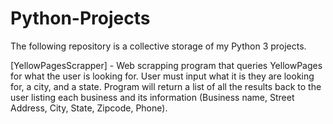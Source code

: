 # Python-Projects
The following repository is a collective storage of my Python 3 projects.

[YellowPagesScrapper] - Web scrapping program that queries YellowPages for what the user is looking for. User must input what it is they are looking for, a city, and a state. Program will return a list of all the results back to the user listing each business and its information (Business name, Street Address, City, State, Zipcode, Phone).
